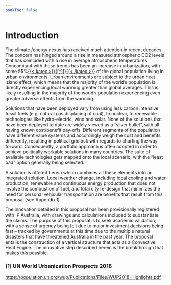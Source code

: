 ```yaml
---
bookToc: false
---
```


# Introduction

The climate /energy nexus has received much attention in recent decades.  The concern has hinged around a rise in measured atmospheric CO2 levels that has coincided with a rise in average atmospheric temperatures.  Concomitant with these trends has been an increase in urbanization, with some 55%[{{< katex >}}{[^1]}{{< /katex >}}](/proposal/introduction/#1-un-world-urbanization-prospects-2018) of the global population living in urban environments.  Urban environments are subject to the urban heat island effect, which means that the majority of the world’s population is directly experiencing local warming greater than global averages. This is likely resulting in the majority of the world’s population experiencing even greater adverse effects from the warming.

Solutions that have been deployed vary from using less carbon intensive fossil fuels (e.g. natural gas displacing of coal), to nuclear, to renewable technologies like hydro-electric, wind and solar.  None of the solutions that have been deployed to date are widely viewed as a “silver bullet”, with all having known cost/benefit pay-offs.  Different segments of the population have different value systems and accordingly weigh the cost and benefits differently, resulting in political gridlock with regards to charting the way forward.  Consequently, a portfolio approach is often adopted in order to achieve politically workable solutions in many countries.  The suite of available technologies gets mapped onto the local scenario, with the “least bad” option generally being selected.

A solution is offered herein which combines all these elements into an integrated solution. Local weather change, including local cooling and water production, renewable and continuous energy production that does not involve the combustion of fuel, and total city re-design that minimizes the need for personal vehicular transportation are benefits that result from this proposal (see Appendix I).

The innovation detailed in this proposal has been provisionally registered with IP Australia, with drawings and calculations included to substantiate the claims.  The purpose of this proposal is to seek academic validation, with a sense of urgency being felt due to major investment decisions being fast – tracked by governments at this time due to the multiple natural disasters that have threatened Australia in the past year.  The proposal entails the construction of a vertical structure that acts as a Convective Heat Engine.  The innovative step described herein is the breakthrough that makes this possible.

### [1] UN World Urbanization Prospects 2018
https://population.un.org/wup/Publications/Files/WUP2018-Highlights.pdf
